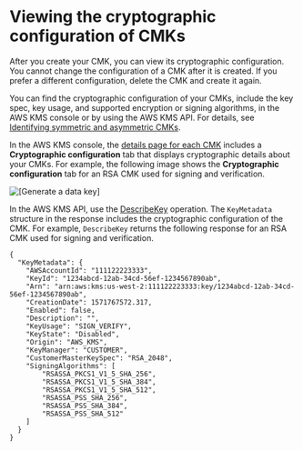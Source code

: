 # Viewing the cryptographic configuration of CMKs<a name="symm-asymm-crypto-config"></a>

After you create your CMK, you can view its cryptographic configuration\. You cannot change the configuration of a CMK after it is created\. If you prefer a different configuration, delete the CMK and create it again\.

You can find the cryptographic configuration of your CMKs, include the key spec, key usage, and supported encryption or signing algorithms, in the AWS KMS console or by using the AWS KMS API\. For details, see [Identifying symmetric and asymmetric CMKs](find-symm-asymm.md)\.

In the AWS KMS console, the [details page for each CMK](viewing-keys-console.md#viewing-console-details) includes a **Cryptographic configuration** tab that displays cryptographic details about your CMKs\. For example, the following image shows the **Cryptographic configuration** tab for an RSA CMK used for signing and verification\.

![\[Generate a data key\]](http://docs.aws.amazon.com/kms/latest/developerguide/images/console-cryptographic-configuration.png)

In the AWS KMS API, use the [DescribeKey](https://docs.aws.amazon.com/kms/latest/APIReference/API_DescribeKey.html) operation\. The `KeyMetadata` structure in the response includes the cryptographic configuration of the CMK\. For example, `DescribeKey` returns the following response for an RSA CMK used for signing and verification\.

```
{
  "KeyMetadata": {
    "AWSAccountId": "111122223333",
    "KeyId": "1234abcd-12ab-34cd-56ef-1234567890ab",
    "Arn": "arn:aws:kms:us-west-2:111122223333:key/1234abcd-12ab-34cd-56ef-1234567890ab",
    "CreationDate": 1571767572.317,
    "Enabled": false,
    "Description": "",
    "KeyUsage": "SIGN_VERIFY",
    "KeyState": "Disabled",
    "Origin": "AWS_KMS",
    "KeyManager": "CUSTOMER",
    "CustomerMasterKeySpec": "RSA_2048",
    "SigningAlgorithms": [
        "RSASSA_PKCS1_V1_5_SHA_256",
        "RSASSA_PKCS1_V1_5_SHA_384",
        "RSASSA_PKCS1_V1_5_SHA_512",
        "RSASSA_PSS_SHA_256",
        "RSASSA_PSS_SHA_384",
        "RSASSA_PSS_SHA_512"
    ]
  }
}
```